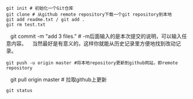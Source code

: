     git init # 初始化一个Git仓库
    git clone # 从github remote repository下载一个git repository到本地
    git add readme.txt / git add .
    git rm test.txt
    git commit -m "add 3 files." # -m后面输入的是本次提交的说明，可以输入任意内容。
    当然最好是有意义的，这样你就能从历史记录里方便地找到改动记录。

    git push -u origin master #将本地repository更新到github网站，即remote repository
    git pull origin master # 拉取github上更新

    git status
